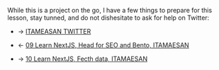 While this is a project on the go, I have a few things to prepare for this lesson, stay tunned, and do not dishesitate to ask for help on Twitter:
- -> [ITAMEASAN TWITTER](httpt://twitter.com/itameasanorg)

 - <- [09 Learn NextJS, Head for SEO and Bento, ITAMAESAN](https://github.com/itamaesanorg/How-To-NextJS/blob/main/09%20Learn%20NextJS%2C%20Head%20for%20SEO%20and%20Bento%2C%20ITAMAESAN.md)
 - -> [10 Learn NextJS, Fecth data, ITAMAESAN](https://github.com/itamaesanorg/How-To-NextJS/blob/main/10%20Learn%20NextJS%2C%20Writting...%2C%20ITAMAESAN.md)
